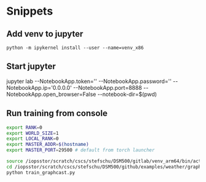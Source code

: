 # Snippets

## Add venv to jupyter
`python -m ipykernel install --user --name=venv_x86`

## Start jupyter
jupyter lab --NotebookApp.token='' --NotebookApp.password='' --NotebookApp.ip='0.0.0.0' --NotebookApp.port=8888 --NotebookApp.open_browser=False --notebook-dir=$(pwd)

## Run training from console
```sh
export RANK=0
export WORLD_SIZE=1
export LOCAL_RANK=0
export MASTER_ADDR=$(hostname)
export MASTER_PORT=29500 # default from torch launcher

source /iopsstor/scratch/cscs/stefschu/DSM500/gitlab/venv_arm64/bin/activate
cd /iopsstor/scratch/cscs/stefschu/DSM500/github/examples/weather/graphcast
python train_graphcast.py
```